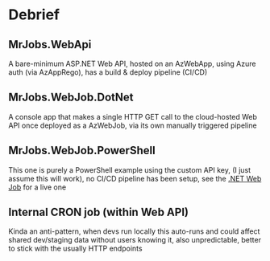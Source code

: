 # Debrief

## MrJobs.WebApi
A bare-minimum ASP.NET Web API, hosted on an AzWebApp, using Azure auth (via AzAppRego), has a build & deploy pipeline (CI/CD)

## MrJobs.WebJob.DotNet
A console app that makes a single HTTP GET call to the cloud-hosted Web API once deployed as a AzWebJob, via its own manually triggered pipeline
 
## MrJobs.WebJob.PowerShell
This one is purely a PowerShell example using the custom API key, (I just assume this will work), no CI/CD pipeline has been setup, see the [.NET Web Job](./MrJobs.WebJob.DotNet/) for a live one

## Internal CRON job (within Web API)
Kinda an anti-pattern, when devs run locally this auto-runs and could affect shared dev/staging data without users knowing it, also unpredictable, better to stick with the usually HTTP endpoints
